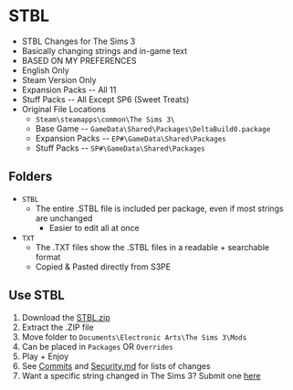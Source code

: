 # STBL

+ STBL Changes for The Sims 3
+ Basically changing strings and in-game text
+ BASED ON MY PREFERENCES
+ English Only
+ Steam Version Only
+ Expansion Packs -- All 11
+ Stuff Packs -- All Except SP6 (Sweet Treats)
+ Original File Locations
	+ `Steam\steamapps\common\The Sims 3\`
	+ Base Game -- `GameData\Shared\Packages\DeltaBuild0.package`
	+ Expansion Packs -- `EP#\GameData\Shared\Packages`
	+ Stuff Packs -- `SP#\GameData\Shared\Packages`

## Folders

+ `STBL`
  + The entire .STBL file is included per package, even if most strings are unchanged
	  + Easier to edit all at once
+ `TXT`
	+ The .TXT files show the .STBL files in a readable + searchable format
	+ Copied & Pasted directly from S3PE

## Use STBL

1. Download the [STBL.zip](https://github.com/VMPYRC/STBL/blob/main/STBL.zip)
2. Extract the .ZIP file
3. Move folder to `Documents\Electronic Arts\The Sims 3\Mods`
4. Can be placed in `Packages` OR `Overrides`
5. Play + Enjoy
6. See [Commits](https://github.com/VMPYRC/STBL/commits/main) and [Security.md](https://github.com/VMPYRC/STBL/blob/main/SECURITY.md) for lists of changes
7. Want a specific string changed in The Sims 3? Submit one [here](https://github.com/VMPYRC/STBL/issues)
